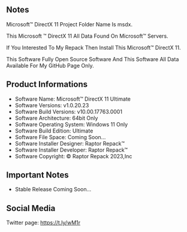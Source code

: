 Notes
-------------------------------------------------

Microsoft™ DirectX 11 Project Folder Name Is msdx.

This Microsoft ™ DirectX 11 All Data Found On Microsoft™ Servers.

If You Interested To My Repack Then Install This Microsoft™ DirectX 11.

This Software Fully Open Source Software And This Software All Data Available For My GitHub Page Only.

Product Informations
------------------------------------------------
- Software Name: Microsoft™ DirectX 11 Ultimate 
- Software Versions: v1.0.20.23
- Software Build Versions: v10.00.17763.0001
- Software Architecture: 64bit Only
- Software Operating System: Windows 11 Only
- Software Build Edition: Ultimate
- Software File Space: Coming Soon...
- Software Installer Designer: Raptor Repack™
- Software Installer Developer: Raptor Repack™
- Software Copyright: © Raptor Repack 2023,Inc

Important Notes
-----------------------------------------------
- Stable Release Coming Soon...

Social Media
-----------------------------------------------
Twitter page: https://t.ly/wM1r
